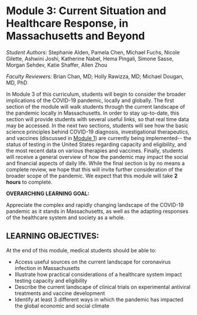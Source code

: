 # Module 3: Current Situation and Healthcare Response, in Massachusetts and Beyond

_Student Authors_:  Stephanie Alden, Pamela Chen, Michael Fuchs, Nicole Gilette, Ashwini Joshi, Katherine Nabel, Hema Pingali, Simone Sasse, Morgan Sehdev, Katie Shaffer, Allen Zhou

_Faculty Reviewers:_ Brian Chan, MD; Holly Rawizza, MD; Michael Dougan, MD, PhD

In Module 3 of this curriculum, students will begin to consider the broader implications of the COVID-19 pandemic, locally and globally. The first section of the module will walk students through the current landscape of the pandemic locally in Massachusetts. In order to stay up-to-date, this section will provide students with several useful links, so that real time data may be accessed. In the next two sections, students will see how the basic science principles behind COVID-19 diagnosis, investigational therapeutics, and vaccines \(discussed in [Module 1](https://futuremdvscovid.gitbook.io/covid19-curriculum/module-1-from-bench-to-bedside)\) are currently being implemented-- the status of testing in the United States regarding capacity and eligibility, and the most recent data on various therapies and vaccines. Finally, students will receive a general overview of how the pandemic may impact the social and financial aspects of daily life. While the final section is by no means a complete review, we hope that this will invite further consideration of the broader scope of the pandemic. We expect that this module will take **2 hours** to complete.

**OVERARCHING LEARNING GOAL:**

Appreciate the complex and rapidly changing landscape of the COVID-19 pandemic as it stands in Massachusetts, as well as the adapting responses of the healthcare system and society as a whole.

## LEARNING OBJECTIVES:

At the end of this module, medical students should be able to:

* Access useful sources on the current landscape for coronavirus infection in Massachusetts
* Illustrate how practical considerations of a healthcare system impact testing capacity and eligibility
* Describe the current landscape of clinical trials on experimental antiviral treatments and vaccine development 
* Identify at least 3 different ways in which the pandemic has impacted the global economic and social climate

